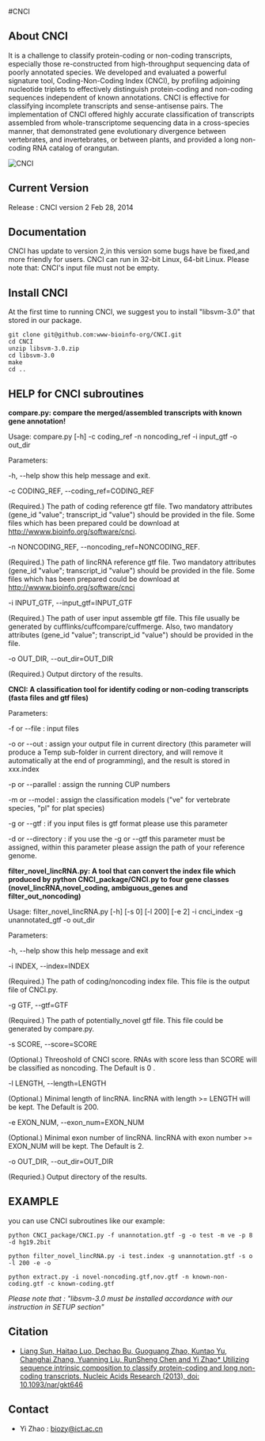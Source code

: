 #CNCI
## About CNCI
It is a challenge to classify protein-coding or non-coding transcripts, especially those re-constructed from high-throughput sequencing data of poorly annotated species. We developed and evaluated a powerful signature tool, Coding-Non-Coding Index (CNCI), by profiling adjoining nucleotide triplets to effectively distinguish protein-coding and non-coding sequences independent of known annotations. CNCI is effective for classifying incomplete transcripts and sense-antisense pairs. The implementation of CNCI offered highly accurate classification of transcripts assembled from whole-transcriptome sequencing data in a cross-species manner, that demonstrated gene evolutionary divergence between vertebrates, and invertebrates, or between plants, and provided a long non-coding RNA catalog of orangutan.

![CNCI](http://nar.oxfordjournals.org/content/early/2013/08/06/nar.gkt646/F1.medium.gif)

## Current Version
Release : CNCI version 2 Feb 28, 2014

## Documentation
CNCI has update to version 2,in this version some bugs have be fixed,and more friendly for users. CNCI can run in 32-bit Linux, 64-bit Linux. Please note that: CNCI's input file must not be empty.

## Install CNCI
At the first time to running CNCI, we suggest you to install "libsvm-3.0" that stored in our package.

```
git clone git@github.com:www-bioinfo-org/CNCI.git
cd CNCI
unzip libsvm-3.0.zip
cd libsvm-3.0
make
cd ..
```

## HELP for CNCI subroutines

**compare.py: compare the merged/assembled transcripts with known gene annotation!**

Usage: compare.py [-h] -c coding_ref -n noncoding_ref -i input_gtf -o out_dir

Parameters:

-h, --help show this help message and exit.

-c CODING_REF, --coding_ref=CODING_REF

(Required.) The path of coding reference gtf file. Two mandatory attributes (gene_id "value"; transcript_id "value") should be provided in the file. Some files which has been prepared could be download at http://wwww.bioinfo.org/software/cnci.

-n NONCODING_REF, --noncoding_ref=NONCODING_REF.

(Required.) The path of lincRNA reference gtf file. Two mandatory attributes (gene_id "value"; transcript_id "value") should be provided in the file. Some files which has been prepared could be download at http://wwww.bioinfo.org/software/cnci

-i INPUT_GTF, --input_gtf=INPUT_GTF

(Required.) The path of user input assemble gtf file. This file usually be generated by cufflinks/cuffcompare/cuffmerge. Also, two mandatory attributes (gene_id "value"; transcript_id "value") should be provided in the file.

-o OUT_DIR, --out_dir=OUT_DIR

(Required.) Output dirctory of the results. 

**CNCI: A classification tool for identify coding or non-coding transcripts (fasta files and gtf files)**

Parameters: 

-f or --file : input files

-o or --out : assign your output file in current directory (this parameter will produce a Temp sub-folder in current directory, and will remove it automatically at the end of programming), and the result is stored in xxx.index

-p or --parallel : assign the running CUP numbers

-m or --model : assign the classification models ("ve" for vertebrate species, "pl" for plat species)

-g or --gtf : if you input files is gtf format please use this parameter

-d or --directory : if you use the -g or --gtf this parameter must be 
assigned, within this parameter please assign the path of your reference genome.

**filter_novel_lincRNA.py: A tool that can convert the index file which produced by python CNCI_package/CNCI.py to four gene classes (novel_lincRNA,novel_coding, ambiguous_genes and filter_out_noncoding)**

Usage: filter_novel_lincRNA.py [-h] [-s 0] [-l 200] [-e 2] -i cnci_index -g unannotated_gtf -o out_dir

Parameters: 

-h, --help
show this help message and exit

-i INDEX, --index=INDEX

(Required.) The path of coding/noncoding index file. This file is the output file of CNCI.py.

-g GTF, --gtf=GTF

(Required.) The path of potentially_novel gtf file. This
file could be generated by compare.py.

-s SCORE, --score=SCORE

(Optional.) Threoshold of CNCI score. RNAs with score less than SCORE will be classified as noncoding. The Default is 0 .

-l LENGTH, --length=LENGTH

(Optional.) Minimal length of lincRNA. lincRNA with length >= LENGTH will be kept. The Default is 200.

-e EXON_NUM, --exon_num=EXON_NUM

(Optional.) Minimal exon number of lincRNA. lincRNA with exon number >= EXON_NUM will be kept. The Default is 2.

-o OUT_DIR, --out_dir=OUT_DIR

(Requried.) Output directory of the results.

## EXAMPLE

you can use CNCI subroutines like our example:

```
python CNCI_package/CNCI.py -f unannotation.gtf -g -o test -m ve -p 8 -d hg19.2bit

python filter_novel_lincRNA.py -i test.index -g unannotation.gtf -s o -l 200 -e -o 

python extract.py -i novel-noncoding.gtf,nov.gtf -n known-non-coding.gtf -c known-coding.gtf
```
*Please note that : "libsvm-3.0 must be installed accordance with our instruction in SETUP section"*

## Citation
+ [Liang Sun, Haitao Luo, Dechao Bu, Guoguang Zhao, Kuntao Yu, Changhai Zhang, Yuanning Liu, RunSheng Chen and Yi Zhao* Utilizing sequence intrinsic composition to classify protein-coding and long non-coding transcripts. Nucleic Acids Research (2013), doi: 10.1093/nar/gkt646](http://nar.oxfordjournals.org/content/early/2013/08/06/nar.gkt646.long)

## Contact
+ Yi Zhao : biozy@ict.ac.cn
